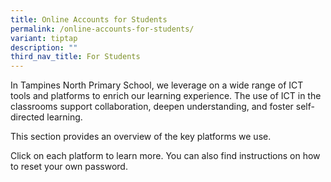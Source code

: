 ```yaml
---
title: Online Accounts for Students
permalink: /online-accounts-for-students/
variant: tiptap
description: ""
third_nav_title: For Students
---
```

<p>In Tampines North Primary School, we leverage on a wide range of ICT tools
and platforms to enrich our learning experience. The use of ICT in the
classrooms support collaboration, deepen understanding, and foster self-directed
learning.</p>
<p>This section provides an overview of the key platforms we use.</p>
<p>Click on each platform to learn more. You can also find instructions on
how to reset your own password.</p>